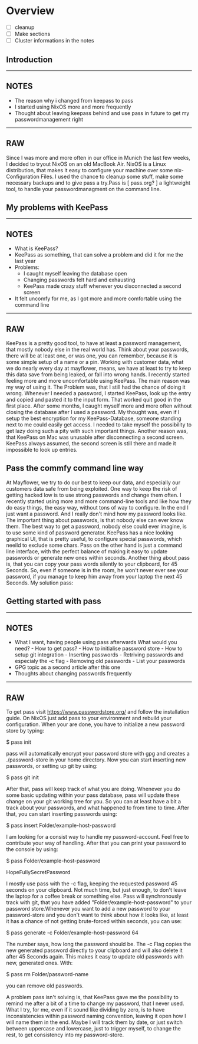 # Overview
- [ ] cleanup
- [ ] Make sections
- [ ] Cluster informations in the notes   

## Introduction
--- 
NOTES
---
- The reason why i changed from keepass to pass
- I started using NixOS more and more frequently
- Thought about leaving keepass behind and use pass in future to get my passwordmanagement right
---
RAW
---
Since I was more and more often in our office in Munich the last few weeks, I decided to tryout NixOS on an old MacBook Air. NixOS is a Linux distribution, that makes it easy to configure your machine over some nix-Configuration Files. I used the chance to cleanup some stuff, make some necessary backups and to give pass a try.Pass is [ pass.org? ] a lightweight tool, to handle your passwordmanagment on the command line.

## My problems with KeePass
---
NOTES
---
- What is KeePass?
- KeePass as something, that can solve a problem and did it for me the last year
- Problems:
	- I caught myself leaving the database open
	- Changing passwords felt hard and exhausting
	- KeePass made crazy stuff whenever you disconnected a second screen
- It felt uncomfy for me, as I got more and more comfortable using the command line
---
RAW
---
KeePass is a pretty good tool, to have at least a password management, that mostly nobody else in the real world has. Think about your passwords, there will be at least one, or was one, you can remember, because it is some simple setup of a name or a pin. Working with customer data, what we do nearly every day at mayflower, means, we have at least to try to keep this data save from being leaked, or fall into wrong hands. I recently started feeling more and more uncomfortable using KeePass. The main reason was my way of using it. The Problem was, that I still had the chance of doing it wrong. Whenever I needed a password, I started KeePass, look up the entry and copied and pasted it to the input form. That worked quit good in the first place. After some months, I caught myself more and more often without closing the database after I used a password. My thought was, even if I setup the best encryption for my KeePass-Database, someone standing next to me could easily get access. I needed to take myself the possibility to get lazy doing such a pity with such important things. Another reason was, that KeePass on Mac was unusable after disconnecting a second screen. KeePass always assumed, the second screen is still there and made it impossible to look up entries.

 
## Pass the commfy command line way
At Mayflower, we try to do our best to keep our data, and especially our customers data safe from being exploited. One way to keep the risk of getting hacked low is to use strong passwords and change them often. I recently started using more and more command-line tools and like how they do easy things, the easy way, without tons of way to configure. In the end I just want a password. And I really don't mind how my password looks like. The important thing about passwords, is that nobody else can ever know them. The best way to get a password, nobody else could ever imagine, is to use some kind of password generator. KeePass has a nice looking graphical UI, that is pretty useful, to configure special passwords, which neeild to exclude some chars. Pass on the other hand is just a command line interface, with the perfect balance of making it easy to update passwords or generate new ones within seconds. Another thing about pass is, that you can copy your pass words silently to your clipboard, for 45 Seconds. So, even if someone is in the room, he won't never ever see your password, if you manage to keep him away from your laptop the next 45 Seconds. My solution pass:



## Getting started with pass
---
NOTES
---
- What I want, having people using pass afterwards
	What would you need? 
		- How to get pass?
		- How to initialise password store
		- How to setup git integration
		- Inserting passwords
		- Retriving passwords and especialy the -c flag
		- Removing old passwords
		- List your passwords
- GPG topic as a second article after this one
- Thoughts about changing passwords frequently
---
RAW
---

To get pass visit https://www.passwordstore.org/ and follow the installation guide. On NixOS just add pass to your environment and rebuild your configuration. When your are done, you have to initialize a new password store by typing:

$ pass init <gpgid>

pass will automatically encrypt your password store with gpg and creates a ./password-store in your home directory. Now you can start inserting new passwords, or setting up git by using:

$ pass git init

After that, pass will keep track of what you are doing. Whenever you do some basic updating within your pass database, pass will update these change on your git working tree for you. So you can at least have a bit a track about your passwords, and what happened to from time to time. After that, you can start inserting passwords using:

$ pass insert Folder/example-host-password

I am looking for a consist way to handle my password-account. Feel free to contribute your way of handling. After that you can print your password to the console by using:

$ pass Folder/example-host-password

HopeFullySecretPassword

I mostly use pass with the -c flag, keeping the requested password 45 seconds on your clipboard. Not much time, but just enough, to don't leave the laptop for a coffee break or something else. Pass will synchronously track with git, that you have added "Folder/example-host-password" to your password store.Whenever you want to add a new password to your password-store and you don't want to think about how it looks like, at least it has a chance of not getting brute-forced within seconds, you can use:

$ pass generate -c Folder/example-host-password 64

The number says, how long the password should be. The -c Flag copies the new generated password directly to your clipboard and will also delete it after 45 Seconds again. This makes it easy to update old passwords with new, generated ones. With: 

$ pass rm Folder/password-name

you can remove old passwords.

A problem pass isn't solving is, that KeePass gave me the possibility to remind me after a bit of a time to change my password, that I never used. What I try, for me, even if it sound like dividing by zero, is to have inconsistencies within password naming convention, leaving it open how I will name them in the end. Maybe I will track them by date, or just switch between uppercase and lowercase, just to trigger myself, to change the rest, to get consistency into my password-store.

 

 

 

 

 

 

 

 

 


